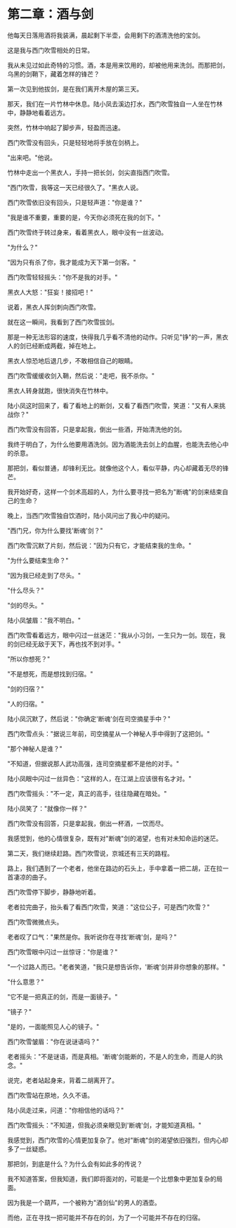 # 第二章：酒与剑

他每天日落用酒将我装满，晨起剩下半壶，会用剩下的酒清洗他的宝剑。

这是我与西门吹雪相处的日常。

我从未见过如此奇特的习惯。酒，本是用来饮用的，却被他用来洗剑。而那把剑，乌黑的剑鞘下，藏着怎样的锋芒？

第一次见到他拔剑，是在我们离开木屋的第三天。

那天，我们在一片竹林中休息。陆小凤去溪边打水，西门吹雪独自一人坐在竹林中，静静地看着远方。

突然，竹林中响起了脚步声，轻盈而迅速。

西门吹雪没有回头，只是轻轻地将手放在剑柄上。

"出来吧。"他说。

竹林中走出一个黑衣人，手持一把长剑，剑尖直指西门吹雪。

"西门吹雪，我等这一天已经很久了。"黑衣人说。

西门吹雪依旧没有回头，只是轻声道："你是谁？"

"我是谁不重要，重要的是，今天你必须死在我的剑下。"

西门吹雪终于转过身来，看着黑衣人，眼中没有一丝波动。

"为什么？"

"因为只有杀了你，我才能成为天下第一剑客。"

西门吹雪轻轻摇头："你不是我的对手。"

黑衣人大怒："狂妄！接招吧！"

说着，黑衣人挥剑刺向西门吹雪。

就在这一瞬间，我看到了西门吹雪拔剑。

那是一种无法形容的速度，快得我几乎看不清他的动作。只听见"铮"的一声，黑衣人的剑已经断成两截，掉在地上。

黑衣人惊恐地后退几步，不敢相信自己的眼睛。

西门吹雪缓缓收剑入鞘，然后说："走吧，我不杀你。"

黑衣人转身就跑，很快消失在竹林中。

陆小凤这时回来了，看了看地上的断剑，又看了看西门吹雪，笑道："又有人来挑战你？"

西门吹雪没有回答，只是拿起我，倒出一些酒，开始清洗他的剑。

我终于明白了，为什么他要用酒洗剑。因为酒能洗去剑上的血腥，也能洗去他心中的杀意。

那把剑，看似普通，却锋利无比。就像他这个人，看似平静，内心却藏着无尽的锋芒。

我开始好奇，这样一个剑术高超的人，为什么要寻找一把名为"断魂"的剑来结束自己的生命？

晚上，当西门吹雪独自饮酒时，陆小凤问出了我心中的疑问。

"西门兄，你为什么要找'断魂'剑？"

西门吹雪沉默了片刻，然后说："因为只有它，才能结束我的生命。"

"为什么要结束生命？"

"因为我已经走到了尽头。"

"什么尽头？"

"剑的尽头。"

陆小凤皱眉："我不明白。"

西门吹雪看着远方，眼中闪过一丝迷茫："我从小习剑，一生只为一剑。现在，我的剑已经无敌于天下，再也找不到对手。"

"所以你想死？"

"不是想死，而是想找到归宿。"

"剑的归宿？"

"人的归宿。"

陆小凤沉默了，然后说："你确定'断魂'剑在司空摘星手中？"

西门吹雪点头："据说三年前，司空摘星从一个神秘人手中得到了这把剑。"

"那个神秘人是谁？"

"不知道，但据说那人武功高强，连司空摘星都不是他的对手。"

陆小凤眼中闪过一丝异色："这样的人，在江湖上应该很有名才对。"

西门吹雪摇头："不一定，真正的高手，往往隐藏在暗处。"

陆小凤笑了："就像你一样？"

西门吹雪没有回答，只是拿起我，倒出一杯酒，一饮而尽。

我感觉到，他的心情很复杂，既有对"断魂"剑的渴望，也有对未知命运的迷茫。

第二天，我们继续赶路。西门吹雪说，京城还有三天的路程。

路上，我们遇到了一个老者，他坐在路边的石头上，手中拿着一把二胡，正在拉一首凄凉的曲子。

西门吹雪停下脚步，静静地听着。

老者拉完曲子，抬头看了看西门吹雪，笑道："这位公子，可是西门吹雪？"

西门吹雪微微点头。

老者叹了口气："果然是你。我听说你在寻找'断魂'剑，是吗？"

西门吹雪眼中闪过一丝惊讶："你是谁？"

"一个过路人而已。"老者笑道，"我只是想告诉你，'断魂'剑并非你想象的那样。"

"什么意思？"

"它不是一把真正的剑，而是一面镜子。"

"镜子？"

"是的，一面能照见人心的镜子。"

西门吹雪皱眉："你在说谜语吗？"

老者摇头："不是谜语，而是真相。'断魂'剑能断的，不是人的生命，而是人的执念。"

说完，老者站起身来，背着二胡离开了。

西门吹雪站在原地，久久不语。

陆小凤走过来，问道："你相信他的话吗？"

西门吹雪摇头："不知道，但我必须亲眼见到'断魂'剑，才能知道真相。"

我感觉到，西门吹雪的心情更加复杂了。他对"断魂"剑的渴望依旧强烈，但内心却多了一丝疑惑。

那把剑，到底是什么？为什么会有如此多的传说？

我不知道答案，但我知道，我们即将面对的，可能是一个比想象中更加复杂的局面。

因为我是一个葫芦，一个被称为"酒剑仙"的男人的酒壶。

而他，正在寻找一把可能并不存在的剑，为了一个可能并不存在的归宿。